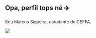## Opa, perfil tops né  ✈️

Sou Mateus Siqueira, estudante do CEFFA.
 
 ![](https://media1.tenor.com/m/pz2ag4fWTq0AAAAC/dani-carvajal-football.gif)
